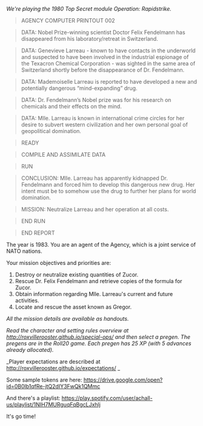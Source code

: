 _We're playing the 1980 Top Secret module Operation: Rapidstrike._

> AGENCY COMPUTER PRINTOUT 002

> DATA: Nobel Prize-winning scientist Doctor Felix Fendelmann has disappeared from his laboratory/retreat in Switzerland.

> DATA: Genevieve Larreau - known to have contacts in the underworld  and suspected to have been involved in the industrial espionage of the Texacron Chemical Corporation - was sighted in the same area of Switzerland shortly before the disappearance of Dr. Fendelmann.

> DATA: Mademoiselle Larreau is reported to have developed a new and potentially dangerous “mind-expanding” drug.

> DATA: Dr. Fendelmann’s Nobel prize was for his research on chemicals and their effects on the mind.

> DATA: Mlle. Larreau is known in international crime circles for her desire to subvert western civilization and her own personal goal of geopolitical domination.

> READY

> COMPILE AND ASSIMILATE DATA

> RUN

> CONCLUSION: Mlle. Larreau has apparently kidnapped Dr. Fendelmann and forced him to develop this dangerous new drug. Her intent must be to somehow use the drug to further her plans for world domination.

> MISSION: Neutralize Larreau and her operation at all costs.

> END RUN

> END REPORT


The year is 1983. You are an agent of the Agency, which is a joint service of NATO nations.

Your mission objectives and priorities are:

1. Destroy or neutralize existing quantities of Zucor.
2. Rescue Dr. Felix Fendelmann and retrieve copies of the formula for Zucor.
3. Obtain information regarding Mlle. Larreau's current and future activities.
4. Locate and rescue the asset known as Gregor.


_All the mission details are available as handouts._

_Read the character and setting rules overview at http://roxvillerooster.github.io/special-ops/
and then select a pregen. The pregens are in the Roll20 game. 
Each pregen has 25 XP (with 5 advances already allocated)._

_Player expectations are described at http://roxvillerooster.github.io/expectations/ _



Some sample tokens are here:
https://drive.google.com/open?id=0B0lb1qfRe-jtQ2dIY3FwQk1QMmc

And there's a playlist:
https://play.spotify.com/user/achall-us/playlist/1NIH7MURguqFqBgcLJxhlj

It's go time!
